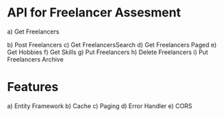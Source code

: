# API for Freelancer Assesment 
a) Get Freelancers 

b) Post Freelancers
c) Get FreelancersSearch
d) Get Freelancers Paged
e) Get Hobbies
f) Get Skills
g) Put Freelancers
h) Delete Freelancers
i) Put Freelancers Archive

# Features
a) Entity Framework
b) Cache
c) Paging
d) Error Handler
e) CORS
